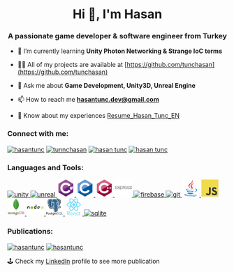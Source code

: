 <h1 align="center">Hi 👋, I'm Hasan</h1>
<h3 align="center">A passionate game developer & software engineer from Turkey</h3>

- 🔭 I’m currently learning **Unity Photon Networking & Strange IoC terms**

- 👨‍💻 All of my projects are available at [https://github.com/tunchasan](https://github.com/tunchasan)

- 💬 Ask me about **Game Development, Unity3D, Unreal Engine**

- 📫 How to reach me **hasantunc.dev@gmail.com**

- 📄 Know about my experiences [Resume_Hasan_Tunc_EN](https://github.com/tunchasan/tunchasan/files/8582158/Resume_Hasan_Tunc_EN.pdf)

<h3 align="left">Connect with me:</h3>
<p align="left">
<a href="https://linkedin.com/in/hasantunc" target="blank"><img align="center" src="https://raw.githubusercontent.com/rahuldkjain/github-profile-readme-generator/master/src/images/icons/Social/linked-in-alt.svg" alt="hasantunc" height="30" width="40" /></a>
<a href="https://instagram.com/tunnchasan" target="blank"><img align="center" src="https://raw.githubusercontent.com/rahuldkjain/github-profile-readme-generator/master/src/images/icons/Social/instagram.svg" alt="tunnchasan" height="30" width="40" /></a>
<a href="https://www.youtube.com/channel/UCwX_MY1qJwZwEh9z1I80uzA" target="blank"><img align="center" src="https://raw.githubusercontent.com/rahuldkjain/github-profile-readme-generator/master/src/images/icons/Social/youtube.svg" alt="hasan tunc" height="30" width="40" /></a>
<a href="https://hasan-tunc.itch.io" target="blank"><img align="center" src="https://user-images.githubusercontent.com/39636292/165754901-b574a8b3-58d4-4c10-9a08-982ae089ecc2.png" alt="hasan tunc" height="40" width="40" /></a>
</p>

<h3 align="left">Languages and Tools:</h3>
<p align="left"> 
    <a href="https://unity.com/" target="_blank" rel="noreferrer"> <img src="https://www.vectorlogo.zone/logos/unity3d/unity3d-icon.svg" alt="unity" width="40" height="40"/> </a> 
  <a href="https://unrealengine.com/" target="_blank" rel="noreferrer"> <img src="https://raw.githubusercontent.com/kenangundogan/fontisto/036b7eca71aab1bef8e6a0518f7329f13ed62f6b/icons/svg/brand/unreal-engine.svg" alt="unreal" width="40" height="40"/> </a>
  <a href="https://www.w3schools.com/cs/" target="_blank" rel="noreferrer"> <img src="https://raw.githubusercontent.com/devicons/devicon/master/icons/csharp/csharp-original.svg" alt="csharp" width="40" height="40"/> </a> 
  <a href="https://www.cprogramming.com/" target="_blank" rel="noreferrer"> <img src="https://raw.githubusercontent.com/devicons/devicon/master/icons/c/c-original.svg" alt="c" width="40" height="40"/> </a> 
  <a href="https://www.w3schools.com/cpp/" target="_blank" rel="noreferrer"> <img src="https://raw.githubusercontent.com/devicons/devicon/master/icons/cplusplus/cplusplus-original.svg" alt="cplusplus" width="40" height="40"/> </a> 
  <a href="https://expressjs.com" target="_blank" rel="noreferrer"> <img src="https://raw.githubusercontent.com/devicons/devicon/master/icons/express/express-original-wordmark.svg" alt="express" width="40" height="40"/> </a> 
  <a href="https://firebase.google.com/" target="_blank" rel="noreferrer"> <img src="https://www.vectorlogo.zone/logos/firebase/firebase-icon.svg" alt="firebase" width="40" height="40"/> </a> 
  <a href="https://git-scm.com/" target="_blank" rel="noreferrer"> <img src="https://www.vectorlogo.zone/logos/git-scm/git-scm-icon.svg" alt="git" width="40" height="40"/> </a> 
  <a href="https://www.java.com" target="_blank" rel="noreferrer"> <img src="https://raw.githubusercontent.com/devicons/devicon/master/icons/java/java-original.svg" alt="java" width="40" height="40"/> </a> 
  <a href="https://developer.mozilla.org/en-US/docs/Web/JavaScript" target="_blank" rel="noreferrer"> <img src="https://raw.githubusercontent.com/devicons/devicon/master/icons/javascript/javascript-original.svg" alt="javascript" width="40" height="40"/> </a> 
  <a href="https://www.mongodb.com/" target="_blank" rel="noreferrer"> <img src="https://raw.githubusercontent.com/devicons/devicon/master/icons/mongodb/mongodb-original-wordmark.svg" alt="mongodb" width="40" height="40"/> </a> 
  <a href="https://nodejs.org" target="_blank" rel="noreferrer"> <img src="https://raw.githubusercontent.com/devicons/devicon/master/icons/nodejs/nodejs-original-wordmark.svg" alt="nodejs" width="40" height="40"/> </a> 
  <a href="https://www.postgresql.org" target="_blank" rel="noreferrer"> <img src="https://raw.githubusercontent.com/devicons/devicon/master/icons/postgresql/postgresql-original-wordmark.svg" alt="postgresql" width="40" height="40"/> </a> 
  <a href="https://reactjs.org/" target="_blank" rel="noreferrer"> <img src="https://raw.githubusercontent.com/devicons/devicon/master/icons/react/react-original-wordmark.svg" alt="react" width="40" height="40"/> </a> 
  <a href="https://www.sqlite.org/" target="_blank" rel="noreferrer"> <img src="https://www.vectorlogo.zone/logos/sqlite/sqlite-icon.svg" alt="sqlite" width="40" height="40"/> </a> 
</p>

<h3 align="left">Publications:</h3>
<p align="left">
<a href="https://store.steampowered.com/app/1174200/Lands_of_Pharaoh_Episode_1/" target="blank"><img align="center" src="https://cdn.cloudflare.steamstatic.com/steam/apps/1174200/header.jpg?t=1606052898" alt="hasantunc" height="215" width="460" /></a>
    <a href="https://imafirehazard.itch.io/cube-runner" target="blank"><img align="center" src="https://img.itch.zone/aW1nLzg2NTUzNjQucG5n/original/QxyaAw.png" alt="hasantunc" height="215" width="270" /></a>
</p>

🕹️ Check my <a href>[LinkedIn](https://linkedin.com/in/hasantunc) profile to see more publication
